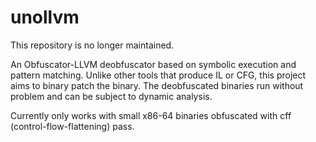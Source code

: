# unollvm

This repository is no longer maintained.


An Obfuscator-LLVM deobfuscator based on symbolic execution and pattern matching.
Unlike other tools that produce IL or CFG, this project aims to binary patch the binary.
The deobfuscated binaries run without problem and can be subject to dynamic analysis.

Currently only works with small x86-64 binaries obfuscated with cff (control-flow-flattening) pass.
